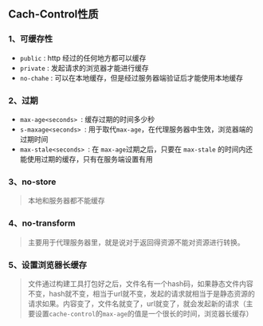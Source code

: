 ## Cach-Control性质
### 1、可缓存性

- ```public``` : http 经过的任何地方都可以缓存
- ```private``` : 发起请求的浏览器才能进行缓存
- ```no-chahe``` : 可以在本地缓存，但是经过服务器端验证后才能使用本地缓存

### 2、过期

- ```max-age<seconds> ```: 缓存过期的时间多少秒
- ```s-maxage<seconds> ```: 用于取代```max-age```，在代理服务器中生效，浏览器端的过期时间
- ```max-stale<seconds> ```: 在 ```max-age```过期之后，只要在 ```max-stale``` 的时间内还能使用过期的缓存，只有在服务端设置有用

### 3、no-store

> 本地和服务器都不能缓存

### 4、no-transform
> 主要用于代理服务器里，就是说对于返回得资源不能对资源进行转换。

### 5、设置浏览器长缓存
> 文件通过构建工具打包好之后，文件名有一个hash码，如果静态文件内容不变，hash就不变，相当于url就不变，发起的请求就相当于是静态资源的请求如果。内容变了，文件名就变了，url就变了，就会发起新的请求（主要设置```cache-control```的```max-age```的值是一个很长的时间，浏览器长缓存）

